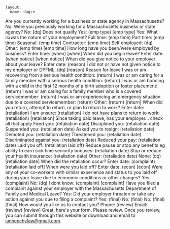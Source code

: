 ~~~
layout:
  name: dagre
~~~
Are you currently working for a business or state agency in Massachusetts?
  No: Were you previously working for a Massachusetts business or state agency?
      No: [dq] Does not qualify
      Yes: (emp type)
  [emp type] Yes: What is/was the nature of your employment?
    Full time: (emp time)
    Part time: (emp time)
    Seasonal: (emp time)
    Contractor: (emp time)
    Self employed: (dq)
    Other: (emp time)
[emp time] How long have you been/were employed by business?
  Enter time: (when)
[when] When did you begin leave?
  Enter date: (when notice)
[when notice] When did you give notice to your employer about your leave?
  Enter date: (reason)
  I did not or have not given notice to my employer or DPFML: (dq)
[reason] Reason for leave
  I was or am recovering from a serious health condition: (return)
  I was or am caring for a family member with a serious health condition: (return)
  I was or am bonding with a child in the first 12 months of a birth adoption or foster placement: (return)
  I was or am caring for a family member who is a covered servicemember: (return)
  I was or am experiencing an emergency situation due to a covered servicemember: (return)
  Other: (return)
[return] When did you return, attempt to return, or plan to return to work?
  Enter date: (retaliation)
  I am unsure: (retaliation)
  I do not have plans to return to work: (retaliation)
[retaliation] Since taking paid leave, has your employer... check all that apply
  Fired you: (retaliation date)
  Disciplined you: (retaliation date)
  Suspended you: (retaliation date)
  Asked you to resign: (retaliation date)
  Demoted you: (retaliation date)
  Threatened you: (retaliation date)
  Discriminated against you: (retaliation date)
  Reduced your pay: (retaliation date)
  Laid you off: (retaliation laid off)
  Reduce pause or stop any benefits eg ability to earn sick time seniority bonuses: (retaliation date)
  Stop or reduce your health insurance: (retaliation date)
  Other: (retaliation date)
  None: (dq)
[retaliation date] When did the retaliation occur?
  Enter date: (complaint)
[retaliation laid off] When were you laid off?
  Enter date: (econ)
[econ] Were any of your co-workers with similar experience and status to you laid off during your leave due to economic conditions or other changes?
    Yes: (complaint)
    No: (dq)
    I dont know: (complaint)
[complaint] Have you filed a complaint against your employer with the Massachusetts Department of Family and Medical Leave?
    Yes: Did your employer threaten or take any action against you due to filing a complaint?
      Yes: (final)
      No: (final)
    No: (final)
[final] How would you like us to contact you?
  Phone: (review)
  Email: (review)
[review] Great, here's your form. Please review. Once you review, you can submit through this website or download and email to ianhenchylaw@gmail.com.
